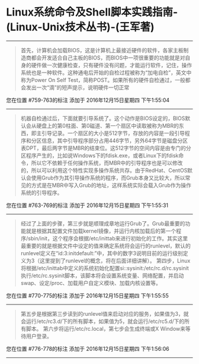 # Linux系统命令及Shell脚本实践指南-(Linux-Unix技术丛书)-(王军著)

---

> 首先，计算机会加载BIOS，这是计算机上最接近硬件的软件，各家主板制造商都会开发适合自己主板的BIOS，而BIOS中一项很重要的功能就是对自身的硬件做一次健康检查，只有硬件没有问题，才能运行软件，记住，操作系统也是一种软件。这种通电后开始的自检过程被称为“加电自检”，英文中称为Power On Self Test，简称POST。如果所有的硬件自检通过，一般都会发出一次“滴”的短声提示，说明硬件一切正常

您在位置 #759-763的标注 添加于 2016年12月15日星期四 下午1:55:04

---

> 机器自检通过后，下面就要引导系统了。这个动作是BIOS设定的，BIOS默认会从硬盘上的第0柱面、第0磁道、第一个扇区中读取被称为MBR的东西，即主引导记录。一个扇区的大小是512字节，存放的内容是一段引导程序和分区信息，其中引导程序部分占用446字节，另外64字节是磁盘分区表DPT，最后两字节是MBR的结束位。这512字节的空间内容是由专门的分区程序产生的，比如说Windows下的fdisk.exe，或者Linux下的fdisk命令，所以它不依赖于任何操作系统，而MBR中的引导程序也是可以修改的，所以可以利用这个特性实现多操作系统共存。由于RedHat、CentOS默认会使用Grub作为其引导操作系统的程序，而Grub本身又比较大，所以常见的方式是在MBR中写入Grub的地址，这样系统实际会载入Grub作为操作系统的引导程序。

您在位置 #763-769的标注 添加于 2016年12月15日星期四 下午1:55:31

---

> 经过了上面的步骤，第三步就是顺理成章地运行Grub了。Grub最重要的功能就是根据其配置文件加载kernel镜像，并运行内核加载后的第一个程序/sbin/init，这个程序会根据/etc/inittab来进行初始化的工作。其实这里最重要的就是根据文件中设定的值来确定系统将会运行的runlevel，默认的runlevel定义在“id:3:initdefault:”中，其中的数字3说明目前的运行级别定义为3（这里提到了runlevel的概念，将在后面详细讲解）。 第四步，Linux将根据/etc/inittab中定义的系统初始化配置si::sysinit:/etc/rc.d/rc.sysinit执行/etc/rc.sysinit脚本，该脚本将会设置系统变量、网络配置，并启动swap、设定/proc、加载用户自定义模块、加载内核设置等。

您在位置 #770-775的标注 添加于 2016年12月15日星期四 下午1:55:55

---

> 第五步是根据第三步读到的runlevel值来启动对应的服务，如果值为3，就会运行/etc/rc3.d/下的所有脚本，如果值为5，就会运行/etc/rc5.d/下的所有脚本。 第六步将运行/etc/rc.local，第七步会生成终端或X Window来等待用户登录。

您在位置 #776-778的标注 添加于 2016年12月15日星期四 下午1:56:06

---

